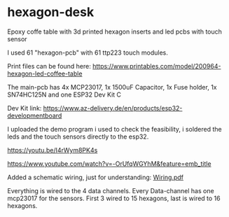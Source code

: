 # hexagon-desk
Epoxy coffe table with 3d printed hexagon inserts and led pcbs with touch sensor

I used 61 "hexagon-pcb" with 61 ttp223 touch modules.

Print files can be found here:
https://www.printables.com/model/200964-hexagon-led-coffee-table

The main-pcb has 4x MCP23017, 1x 1500uF Capacitor, 1x Fuse holder, 1x SN74HC125N and one ESP32 Dev Kit C

Dev Kit link:
https://www.az-delivery.de/en/products/esp32-developmentboard
 

I uploaded the demo program i used to check the feasibility, i soldered the leds and the touch sensors directly to the esp32.


https://youtu.be/I4rWym8PK4s

https://www.youtube.com/watch?v=-OrUfqWGYhM&feature=emb_title


Added a schematic wiring, just for understanding:
[Wiring.pdf](https://github.com/mazls/hexagon-desk/files/8800328/Wiring.pdf)

Everything is wired to the 4 data channels. Every Data-channel has one mcp23017 for the sensors. First 3 wired to 15 hexagons, last is wired to 16 hexagons.
